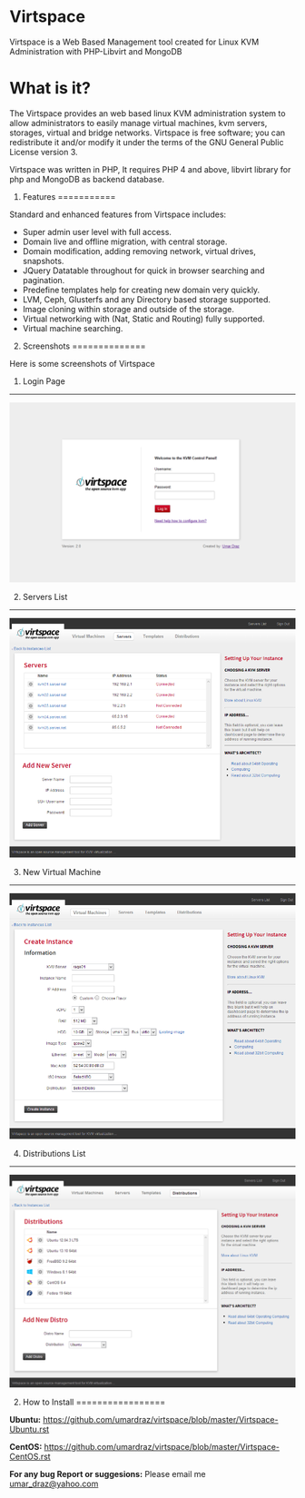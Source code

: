 Virtspace
=========

Virtspace is a Web Based Management tool created for Linux KVM Administration with PHP-Libvirt and MongoDB

What is it?
============

The Virtspace provides an web based linux KVM administration system to allow administrators to easily manage virtual machines, kvm servers, storages, virtual and bridge networks. Virtspace is free software; you can redistribute it and/or modify it under the terms of the GNU General Public License version 3.

Virtspace was written in PHP, It requires PHP 4 and above, libvirt library for php and MongoDB as backend database.

1. Features
===========

Standard and enhanced features from Virtspace includes:

* Super admin user level with full access.
* Domain live and offline migration, with central storage.
* Domain modification, adding removing network, virtual drives, snapshots.
* JQuery Datatable throughout for quick in browser searching and pagination.
* Predefine templates help for creating new domain very quickly.
* LVM, Ceph, Glusterfs and any Directory based storage supported.
* Image cloning within storage and outside of the storage.
* Virtual networking with (Nat, Static and Routing) fully supported.
* Virtual machine searching.

2. Screenshots
==============

Here is some screenshots of Virtspace

1. Login Page
-------------
![Alt text](virtlogin.png "Login Page")

2. Servers List
----------------
![Alt text](servers.png "Domains List")

3. New Virtual Machine
----------------------
![Alt text](newvm.png "Users List")

4. Distributions List
---------------------
![Alt text](distro.png "Groups List")

2. How to Install
=================

**Ubuntu:**  https://github.com/umardraz/virtspace/blob/master/Virtspace-Ubuntu.rst

**CentOS:**  https://github.com/umardraz/virtspace/blob/master/Virtspace-CentOS.rst

**For any bug Report or suggesions:** Please email me umar_draz@yahoo.com
